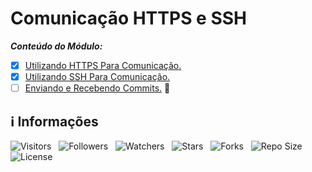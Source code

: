 <!-- Título -->
# Comunicação HTTPS e SSH

***Conteúdo do Módulo:***

* [x] [Utilizando HTTPS Para Comunicação.](https://github.com/Devsgeeknerd/cla-uti-htt-par-com-com-htt-ssh-git-fun-bas)
* [x] [Utilizando SSH Para Comunicação.](https://github.com/Devsgeeknerd/cla-uti-ssh-par-com-com-htt-ssh-git-fun-bas)
* [ ] [Enviando e Recebendo Commits.](https://github.com/Devsgeeknerd/cla-env-rec-com-com-htt-ssh-git-fun-bas) &#128679;

<!-- Informações -->
## &#8505; Informações

![Visitors](https://api.visitorbadge.io/api/visitors?path=Devsgeeknerd%2Fmod-com-htt-ssh-git-fun-bas&label=Visitantes&labelColor=%23700070&labelStyle=none&countColor=%23000fff&style=plastic&color=%23ffffff "Total de Visitantes")
&nbsp;
![Followers](https://img.shields.io/github/followers/Devsgeeknerd?style=p&label=Seguidores&labelColor=800080&color=000fff "Total de Seguidores")
&nbsp;
![Watchers](https://img.shields.io/github/watchers/Devsgeeknerd/mod-com-htt-ssh-git-fun-bas?style=p&label=Observadores&labelColor=800080&color=000fff "Total de Observadores")
&nbsp;
![Stars](https://img.shields.io/github/stars/Devsgeeknerd/mod-com-htt-ssh-git-fun-bas?style=p&label=Estrelas&labelColor=800080&color=000fff "Total de Estrelas")
&nbsp;
![Forks](https://img.shields.io/github/forks/Devsgeeknerd/mod-com-htt-ssh-git-fun-bas?style=p&label=Bifurcações&labelColor=800080&color=000fff "Total de Bifurcações")
&nbsp;
![Repo Size](https://img.shields.io/github/repo-size/Devsgeeknerd/mod-com-htt-ssh-git-fun-bas?style=p&label=Tamanho&labelColor=800080&color=000fff "Tamanho do Repositório")
&nbsp;
![License](https://img.shields.io/github/license/Devsgeeknerd/mod-com-htt-ssh-git-fun-bas?style=p&label=Licença&labelColor=800080&color=000fff "Licença do Repositório")
